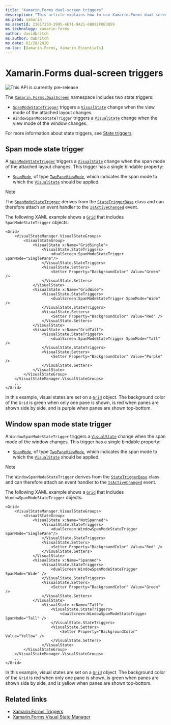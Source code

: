 ```yaml
---
title: "Xamarin.Forms dual-screen triggers"
description: "This article explains how to use Xamarin.Forms dual-screen triggers to respond to user interface changes with XAML."
ms.prod: xamarin
ms.assetid: 2181715D-3995-4E71-9A21-6B892F0B3B59
ms.technology: xamarin-forms
author: davidbritch
ms.author: dabritch
ms.date: 02/28/2020
no-loc: [Xamarin.Forms, Xamarin.Essentials]
---
```


# Xamarin.Forms dual-screen triggers

![](~/media/shared/preview.png "This API is currently pre-release")

The [`Xamarin.Forms.DualScreen`](xref:Xamarin.Forms.DualScreen) namespace includes two state triggers:

- [`SpanModeStateTrigger`](xref:Xamarin.Forms.DualScreen.SpanModeStateTrigger) triggers a [`VisualState`](xref:Xamarin.Forms.VisualState) change when the view mode of the attached layout changes.
- `WindowSpanModeStateTrigger` triggers a [`VisualState`](xref:Xamarin.Forms.VisualState) change when the view mode of the window changes.

For more information about state triggers, see [State triggers](~/xamarin-forms/app-fundamentals/triggers.md#state-triggers).

## Span mode state trigger

A [`SpanModeStateTrigger`](xref:Xamarin.Forms.DualScreen.SpanModeStateTrigger) triggers a [`VisualState`](xref:Xamarin.Forms.VisualState) change when the span mode of the attached layout changes. This trigger has a single bindable property:

- [`SpanMode`](xref:Xamarin.Forms.DualScreen.SpanModeStateTrigger.SpanMode), of type [`TwoPaneViewMode`](xref:Xamarin.Forms.DualScreen.SpanModeStateTrigger.SpanMode), which indicates the span mode to which the [`VisualState`](xref:Xamarin.Forms.VisualState) should be applied.

> [!NOTE]
> The [`SpanModeStateTrigger`](xref:Xamarin.Forms.DualScreen.SpanModeStateTrigger) derives from the [`StateTriggerBase`](xref:Xamarin.Forms.StateTriggerBase) class and can therefore attach an event handler to the [`IsActiveChanged`](xref:Xamarin.Forms.StateTriggerBase.IsActiveChanged) event.

The following XAML example shows a [`Grid`](xref:Xamarin.Forms.Grid) that includes `SpanModeStateTrigger` objects:

```xaml
<Grid>
    <VisualStateManager.VisualStateGroups>
        <VisualStateGroup>
            <VisualState x:Name="GridSingle">
                <VisualState.StateTriggers>
                    <dualScreen:SpanModeStateTrigger SpanMode="SinglePane"/>
                </VisualState.StateTriggers>
                <VisualState.Setters>
                    <Setter Property="BackgroundColor" Value="Green" />
                </VisualState.Setters>
            </VisualState>
            <VisualState x:Name="GridWide">
                <VisualState.StateTriggers>
                    <dualScreen:SpanModeStateTrigger SpanMode="Wide" />
                </VisualState.StateTriggers>
                <VisualState.Setters>
                    <Setter Property="BackgroundColor" Value="Red" />
                </VisualState.Setters>
            </VisualState>
            <VisualState x:Name="GridTall">
                <VisualState.StateTriggers>
                    <dualScreen:SpanModeStateTrigger SpanMode="Tall" />
                </VisualState.StateTriggers>
                <VisualState.Setters>
                    <Setter Property="BackgroundColor" Value="Purple" />
                </VisualState.Setters>
            </VisualState>
        </VisualStateGroup>
    </VisualStateManager.VisualStateGroups>
    ...
</Grid>
```

In this example, visual states are set on a [`Grid`](xref:Xamarin.Forms.Grid) object. The background color of the `Grid` is green when only one pane is shown, is red when panes are shown side by side, and is purple when panes are shown top-bottom.

## Window span mode state trigger

A `WindowSpanModeStateTrigger` triggers a [`VisualState`](xref:Xamarin.Forms.VisualState) change when the span mode of the window changes. This trigger has a single bindable property:

- [`SpanMode`](xref:Xamarin.Forms.DualScreen.SpanModeStateTrigger.SpanMode), of type [`TwoPaneViewMode`](xref:Xamarin.Forms.DualScreen.SpanModeStateTrigger.SpanMode), which indicates the span mode to which the [`VisualState`](xref:Xamarin.Forms.VisualState) should be applied.

> [!NOTE]
> The `WindowSpanModeStateTrigger` derives from the [`StateTriggerBase`](xref:Xamarin.Forms.StateTriggerBase) class and can therefore attach an event handler to the [`IsActiveChanged`](xref:Xamarin.Forms.StateTriggerBase.IsActiveChanged) event.

The following XAML example shows a [`Grid`](xref:Xamarin.Forms.Grid) that includes `WindowSpanModeStateTrigger` objects:

```xaml
<Grid>
    <VisualStateManager.VisualStateGroups>
        <VisualStateGroup>
            <VisualState x:Name="NotSpanned">
                <VisualState.StateTriggers>
                    <dualScreen:WindowSpanModeStateTrigger SpanMode="SinglePane"/>
                </VisualState.StateTriggers>
                <VisualState.Setters>
                    <Setter Property="BackgroundColor" Value="Red" />
                </VisualState.Setters>
            </VisualState>
            <VisualState x:Name="Spanned">
                <VisualState.StateTriggers>
                    <dualScreen:WindowSpanModeStateTrigger SpanMode="Wide" />
                </VisualState.StateTriggers>
                <VisualState.Setters>
                    <Setter Property="BackgroundColor" Value="Green" />
                </VisualState.Setters>
            </VisualState>
                <VisualState x:Name="Tall">
                    <VisualState.StateTriggers>
                        <dualScreen:WindowSpanModeStateTrigger SpanMode="Tall" />
                    </VisualState.StateTriggers>
                    <VisualState.Setters>
                        <Setter Property="BackgroundColor" Value="Yellow" />
                    </VisualState.Setters>
                </VisualState>
        </VisualStateGroup>
    </VisualStateManager.VisualStateGroups>
    ...
</Grid>    
```

In this example, visual states are set on a [`Grid`](xref:Xamarin.Forms.Grid) object. The background color of the `Grid` is red when only one pane is shown, is green when panes are shown side by side, and is yellow when panes are shown top-bottom.

## Related links

- [Xamarin.Forms Triggers](~/xamarin-forms/app-fundamentals/triggers.md)
- [Xamarin.Forms Visual State Manager](~/xamarin-forms/user-interface/visual-state-manager.md)
